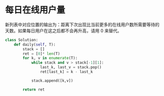# 每日在线用户量

 新列表中对应位置的输出为：距离下次出现比当前更多的在线用户数所需要等待的天数。如果每日用户在这之后都不会再升高，请用 0 来替代。

```python
class Solution:
    def daily(self, T):
        stack = []
        ret = [0]* len(T)
        for k, v in enumerate(T):
            while stack and v > stack[-1][1]:
                last_k, last_v = stack.pop()
                ret[last_k] = k - last_k

            stack.append([k,v])

        return ret
```
